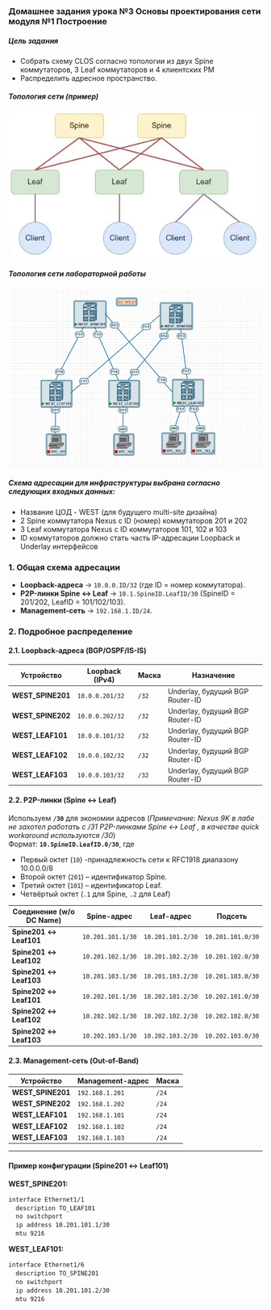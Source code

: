 ### Домашнее задания урока №3  Основы проектирования сети  модуля №1 Построение

##### Цель задания
- Собрать схему CLOS согласно топологии из двух Spine коммутаторов, 3 Leaf коммутаторов и 4 клиентских РМ
- Распределить адресное пространство.

##### Топология сети (пример)


 [<img src="CLOS_topology_example.JPG">](https://github.com/R0gerWilco/OTUS_DC/blob/main/Homework/Module1/Lesson03/CLOS_topology_example.JPG)


##### Топология сети лабораторной работы 

 [<img src="WEST_DC_topology.JPG">](https://github.com/R0gerWilco/OTUS_DC/blob/main/Homework/Module1/Lesson03/WEST_DC_topology.JPG)


##### Схема адресации для инфраструктуры выбрана согласно следующих входных данных:
- Название ЦОД - WEST (для будущего multi-site дизайна)
- 2 Spine коммутатора Nexus  с ID (номер) коммутаторов 201 и 202
- 3 Leaf коммутатора Nexus  с ID коммутаторов 101, 102 и 103
- ID коммутаторов должно стать часть IP-адресации Loopback и Underlay интерфейсов



### **1. Общая схема адресации**
- **Loopback-адреса** → `10.0.0.ID/32` (где ID = номер коммутатора).  
- **P2P-линки Spine ↔ Leaf** → `10.1.SpineID.LeafID/30` (SpineID = 201/202, LeafID = 101/102/103).  
- **Management-сеть** → `192.168.1.ID/24`.  



### **2. Подробное раcпределение**
#### **2.1. Loopback-адреса (BGP/OSPF/IS-IS)**
| Устройство  | Loopback (IPv4)  | Маска  | Назначение            |
|-------------|------------------|--------|-----------------------|
| **WEST_SPINE201** | `10.0.0.201/32`  | `/32`  | Underlay, будущий BGP Router-ID |
| **WEST_SPINE202** | `10.0.0.202/32`  | `/32`  | Underlay, будущий BGP Router-ID |
| **WEST_LEAF101**  | `10.0.0.101/32`  | `/32`  | Underlay, будущий BGP Router-ID |
| **WEST_LEAF102**  | `10.0.0.102/32`  | `/32`  | Underlay, будущий BGP Router-ID |
| **WEST_LEAF103**  | `10.0.0.103/32`  | `/32`  | Underlay, будущий BGP Router-ID |

#### **2.2. P2P-линки (Spine ↔ Leaf)**
Используем **`/30`**  для экономии адресов (_Примечание: Nexus 9K в лабе не захотел работать с /31 P2P-линками Spine ↔ Leaf , в качестве  quick workaround используются /30_)   
Формат: **`10.SpineID.LeafID.0/30`**, где
   - Первый октет (`10`)  -принадлежность сети к RFC1918 диапазону 10.0.0.0/8
   - Второй октет (`201`) – идентификатор Spine.  
   - Третий октет (`101`) – идентификатор Leaf.  
   - Четвёртый октет (`.1` для Spine, `.2` для Leaf)

| Соединение (w/o DC Name)| Spine-адрес       | Leaf-адрес        | Подсеть            |
|-------------------------|-------------------|-------------------|--------------------|
| **Spine201 ↔ Leaf101**  | `10.201.101.1/30` | `10.201.101.2/30` | `10.201.101.0/30`  |
| **Spine201 ↔ Leaf102**  | `10.201.102.1/30` | `10.201.102.2/30` | `10.201.102.0/30`  |
| **Spine201 ↔ Leaf103**  | `10.201.103.1/30` | `10.201.103.2/30` | `10.201.103.0/30`  |
| **Spine202 ↔ Leaf101**  | `10.202.101.1/30` | `10.202.101.2/30` | `10.202.101.0/30`  |
| **Spine202 ↔ Leaf102**  | `10.202.102.1/30` | `10.202.102.2/30` | `10.202.102.0/30`  |
| **Spine202 ↔ Leaf103**  | `10.202.103.1/30` | `10.202.103.2/30` | `10.202.103.0/30`  |


#### **2.3. Management-сеть (Out-of-Band)**
| Устройство        | Management-адрес | Маска  |
|-------------------|------------------|--------|
| **WEST_SPINE201** | `192.168.1.201`  | `/24`  |
| **WEST_SPINE202** | `192.168.1.202`  | `/24`  |
| **WEST_LEAF101**  | `192.168.1.101`  | `/24`  |
| **WEST_LEAF102**  | `192.168.1.102`  | `/24`  |
| **WEST_LEAF103**  | `192.168.1.103`  | `/24`  |

---
#### **Пример конфигурации (Spine201 ↔ Leaf101)**
**WEST_SPINE201:**
```bash
interface Ethernet1/1
  description TO_LEAF101
  no switchport
  ip address 10.201.101.1/30
  mtu 9216
```

**WEST_LEAF101:**
```bash
interface Ethernet1/6
  description TO_SPINE201
  no switchport
  ip address 10.201.101.2/30
  mtu 9216
```


